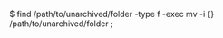 <!-- layout:code post: database-backup_redis -->


$ find /path/to/unarchived/folder -type f -exec mv -i {} /path/to/unarchived/folder \;  

